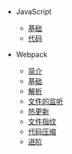 - JavaScript
  - [基础](js基础.md)
  - [代码](撸代码.md)

- Webpack
  - [简介](webpack-intro.md)
  - [基础](webpack-basic.md)
  - [解析](webpack-parse.md)
  - [文件的监听](webpack-listen.md)
  - [热更新](webpack-wds.md)
  - [文件指纹](webpack-chunk.md)
  - [代码压缩](webpack-short.md)
  - [进阶](webpack-nextlevel.md)